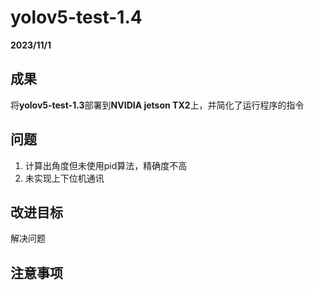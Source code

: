 # yolov5-test-1.4	

**2023/11/1**

## 成果

将**yolov5-test-1.3**部署到**NVIDIA jetson TX2**上，并简化了运行程序的指令

## 问题

1. 计算出角度但未使用pid算法，精确度不高
1. 未实现上下位机通讯

## 改进目标

解决问题

## 注意事项

